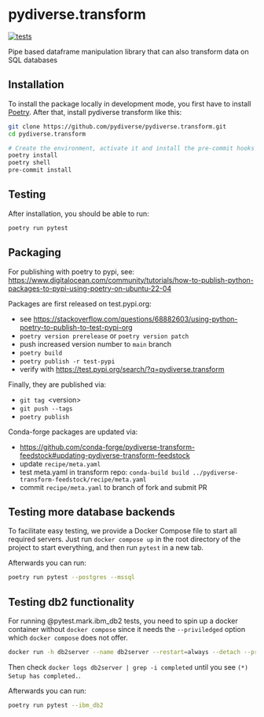 # pydiverse.transform

[![tests](https://github.com/pydiverse/pydiverse.transform/actions/workflows/tests.yml/badge.svg)](https://github.com/pydiverse/pydiverse.transform/actions/workflows/tests.yml)

Pipe based dataframe manipulation library that can also transform data on SQL databases

## Installation

To install the package locally in development mode, you first have to install
[Poetry](https://python-poetry.org/docs/#installation).
After that, install pydiverse transform like this:

```bash
git clone https://github.com/pydiverse/pydiverse.transform.git
cd pydiverse.transform

# Create the environment, activate it and install the pre-commit hooks
poetry install
poetry shell
pre-commit install
```

## Testing

After installation, you should be able to run:

```bash
poetry run pytest
```

## Packaging

For publishing with poetry to pypi, see:
https://www.digitalocean.com/community/tutorials/how-to-publish-python-packages-to-pypi-using-poetry-on-ubuntu-22-04

Packages are first released on test.pypi.org:

- see https://stackoverflow.com/questions/68882603/using-python-poetry-to-publish-to-test-pypi-org
- `poetry version prerelease` or `poetry version patch`
- push increased version number to `main` branch
- `poetry build`
- `poetry publish -r test-pypi`
- verify with https://test.pypi.org/search/?q=pydiverse.transform

Finally, they are published via:

- `git tag `\<version>
- `git push --tags`
- `poetry publish`

Conda-forge packages are updated via:

- https://github.com/conda-forge/pydiverse-transform-feedstock#updating-pydiverse-transform-feedstock
- update `recipe/meta.yaml`
- test meta.yaml in transform repo: `conda-build build ../pydiverse-transform-feedstock/recipe/meta.yaml`
- commit `recipe/meta.yaml` to branch of fork and submit PR

## Testing more database backends

To facilitate easy testing, we provide a Docker Compose file to start all required servers.
Just run `docker compose up` in the root directory of the project to start everything, and then run `pytest` in a new tab.

Afterwards you can run:

```bash
poetry run pytest --postgres --mssql
```

## Testing db2 functionality

For running @pytest.mark.ibm_db2 tests, you need to spin up a docker container without `docker compose` since it needs
the `--priviledged` option which `docker compose` does not offer.

```bash
docker run -h db2server --name db2server --restart=always --detach --privileged=true -p 50000:50000 --env-file docker_db2.env_list -v /Docker:/database ibmcom/db2
```

Then check `docker logs db2server | grep -i completed` until you see `(*) Setup has completed.`.

Afterwards you can run:

```bash
poetry run pytest --ibm_db2
```
